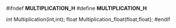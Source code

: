#ifndef __MULTIPLICATION_H__
#define __MULTIPLICATION_H__

int Multiplication(int,int);
float Multiplication_float(float,float);
#endif
